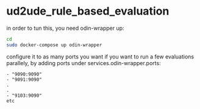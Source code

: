 # ud2ude_rule_based_evaluation

in order to tun this, you need odin-wrapper up:
```bash
cd
sudo docker-compose up odin-wrapper
```

configure it to as many ports you want if you want to run a few evaluations parallely, by adding ports under services.odin-wrapper.ports:
```
- "9090:9090"
- "9091:9090"
.
.
- "9103:9090"
etc
```
